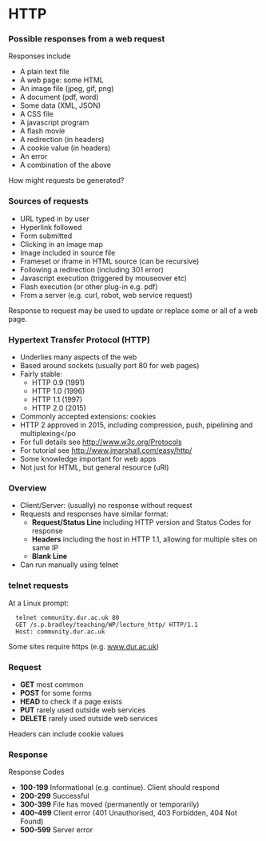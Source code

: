 
# HTTP


### Possible responses from a web request

Responses include

- A plain text file
- A web page: some HTML
- An image file (jpeg, gif, png)
- A document (pdf, word)
- Some data (XML, JSON)
- A CSS file
- A javascript program
- A flash movie
- A redirection (in headers)
- A cookie value (in headers)
- An error
- A combination of the above

How might requests be generated?


### Sources of requests

- URL typed in by user
- Hyperlink followed
- Form submitted
- Clicking in an image map
- Image included in source file
- Frameset or iframe in HTML source (can be recursive)
- Following a redirection (including 301 error)
- Javascript execution (triggered by mouseover etc)
- Flash execution (or other plug-in e.g. pdf)
- From a server (e.g. curl, robot, web service request)

Response to request may be used to update or replace some or all of a web page.


### Hypertext Transfer Protocol (HTTP)



-  Underlies many aspects of the web
-  Based around sockets (usually port 80 for web pages)
-  Fairly stable:
    - HTTP 0.9 (1991)
    - HTTP 1.0 (1996)
    - HTTP 1.1 (1997)
    - HTTP 2.0 (2015)
-  Commonly accepted extensions: cookies 
- HTTP 2 approved in 2015, including compression, push, pipelining and multiplexing</po
-  For full details see <http://www.w3c.org/Protocols>
-  For tutorial see <http://www.jmarshall.com/easy/http/>
-  Some knowledge important for web apps
-  Not just for HTML, but general resource (uRl)



### Overview


-  Client/Server: (usually) no response without request
- Requests and responses have similar format:
    - __Request/Status Line__ including HTTP version and Status Codes for response
    - __Headers__ including the host in HTTP 1.1, allowing for multiple sites on same IP
    - __Blank Line__
-  Can run manually using telnet


### telnet requests

At a Linux prompt:

```
  telnet community.dur.ac.uk 80
  GET /s.p.bradley/teaching/WP/lecture_http/ HTTP/1.1
  Host: community.dur.ac.uk
```

Some sites require https (e.g. www.dur.ac.uk)


### Request


- __GET__ most common
- __POST__ for some forms
- __HEAD__ to check if a page exists
- __PUT__ rarely used outside web services
- __DELETE__ rarely used outside web services


Headers can include cookie values


### Response


Response Codes

- __100-199__ Informational (e.g. continue). Client should respond
- __200-299__ Successful
- __300-399__ File has moved (permanently or temporarily)
- __400-499__ Client error (401 Unauthorised, 403 Forbidden, 404 Not Found)
- __500-599__ Server error

